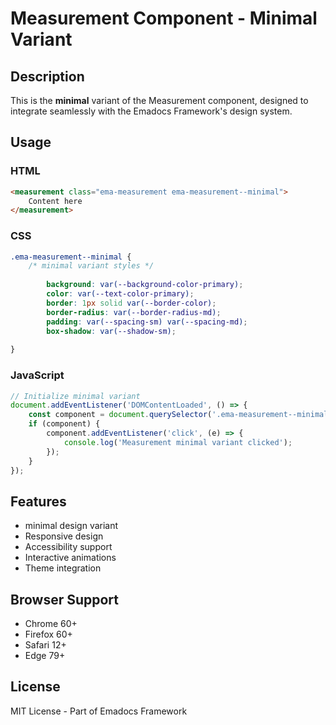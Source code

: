 # Measurement Component - Minimal Variant

## Description
This is the **minimal** variant of the Measurement component, designed to integrate seamlessly with the Emadocs Framework's design system.

## Usage

### HTML
```html
<measurement class="ema-measurement ema-measurement--minimal">
    Content here
</measurement>
```

### CSS
```css
.ema-measurement--minimal {
    /* minimal variant styles */
    
        background: var(--background-color-primary);
        color: var(--text-color-primary);
        border: 1px solid var(--border-color);
        border-radius: var(--border-radius-md);
        padding: var(--spacing-sm) var(--spacing-md);
        box-shadow: var(--shadow-sm);
    
}
```

### JavaScript
```javascript
// Initialize minimal variant
document.addEventListener('DOMContentLoaded', () => {
    const component = document.querySelector('.ema-measurement--minimal');
    if (component) {
        component.addEventListener('click', (e) => {
            console.log('Measurement minimal variant clicked');
        });
    }
});
```

## Features
- minimal design variant
- Responsive design
- Accessibility support
- Interactive animations
- Theme integration

## Browser Support
- Chrome 60+
- Firefox 60+
- Safari 12+
- Edge 79+

## License
MIT License - Part of Emadocs Framework

